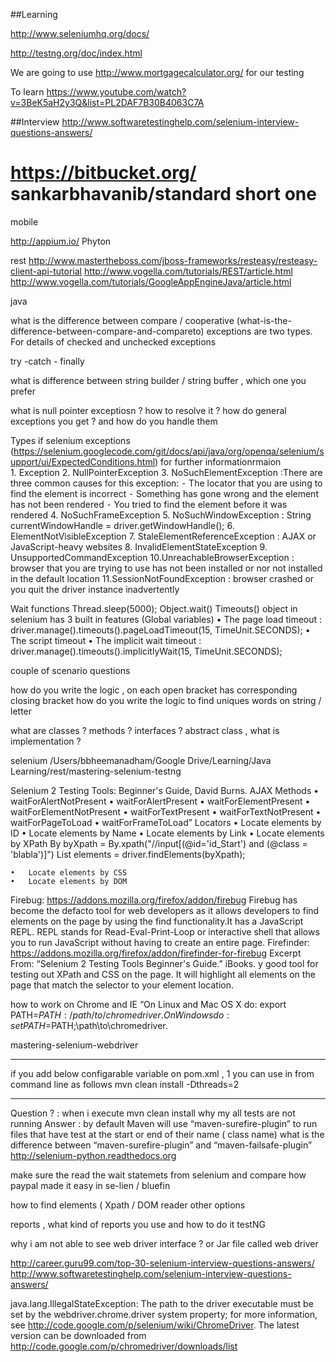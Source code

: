 ##Learning

http://www.seleniumhq.org/docs/

http://testng.org/doc/index.html

We are going to use http://www.mortgagecalculator.org/ for our testing 

To learn https://www.youtube.com/watch?v=3BeK5aH2y3Q&list=PL2DAF7B30B4063C7A

##Interview 
http://www.softwaretestinghelp.com/selenium-interview-questions-answers/

https://bitbucket.org/
sankarbhavanib/standard short one
======================
mobile 

http://appium.io/
Phyton 


rest
http://www.mastertheboss.com/jboss-frameworks/resteasy/resteasy-client-api-tutorial
http://www.vogella.com/tutorials/REST/article.html
http://www.vogella.com/tutorials/GoogleAppEngineJava/article.html

 
java 

what is the difference between compare / cooperative  (what-is-the-difference-between-compare-and-compareto)
exceptions are two types. For details of checked and unchecked exceptions 

try -catch - finally 


what is difference between string builder / string buffer , which one you prefer 

what is null pointer exceptiosn ? how to resolve it ?  how do general  exceptions you get ? and how do you handle them 


Types if selenium exceptions (https://selenium.googlecode.com/git/docs/api/java/org/openqa/selenium/support/ui/ExpectedConditions.html) for further  informationrmaion  
	1.	Exception
	2.	NullPointerException 
	3.	NoSuchElementException :There are three common causes for this exception:
	⁃	The locator that you are using to find the element is incorrect
	⁃	Something has gone wrong and the element has not been rendered
	⁃	You tried to find the element before it was rendered
	4.	NoSuchFrameException
	5.	NoSuchWindowException : String currentWindowHandle = driver.getWindowHandle();
	6.	ElementNotVisibleException
	7.	StaleElementReferenceException : AJAX or JavaScript-heavy websites
	8.	InvalidElementStateException
	9.	UnsupportedCommandException
	10.UnreachableBrowserException  : browser that you are trying to use has not been installed or nor not installed in the default location 
	11.SessionNotFoundException  :   browser crashed or you quit the driver instance inadvertently 

Wait functions
Thread.sleep(5000);
Object.wait()
Timeouts() object  in selenium has 3 built in features (Global variables) 
	•	The page load timeout  : driver.manage().timeouts().pageLoadTimeout(15, TimeUnit.SECONDS);
	•	The script timeout
	•	The implicit wait timeout : driver.manage().timeouts().implicitlyWait(15, TimeUnit.SECONDS);








couple of scenario questions 

how do you write the logic , on each open bracket has corresponding closing bracket 
how do you write the logic to find uniques words on string / letter 

what are classes ? methods ? interfaces ? abstract class , what is implementation ?
 
selenium 
/Users/bbheemanadham/Google Drive/Learning/Java Learning/rest/mastering-selenium-testng


Selenium 2 Testing Tools: Beginner's Guide, David Burns.
AJAX Methods 
	•	waitForAlertNotPresent
	•	waitForAlertPresent
	•	waitForElementPresent
	•	waitForElementNotPresent
	•	waitForTextPresent
	•	waitForTextNotPresent
	•	waitForPageToLoad
	•	waitForFrameToLoad”
Locators 
	•	Locate elements by ID
	•	Locate elements by Name
	•	Locate elements by Link
	•	Locate elements by XPath
				By byXpath = By.xpath("//input[(@id='id_Start') and (@class = 'blabla')]")
				List<WebElement> elements = driver.findElements(byXpath);

	•	Locate elements by CSS
	•	Locate elements by DOM


Firebug: https://addons.mozilla.org/firefox/addon/firebug
Firebug has become the defacto tool for web developers as it allows developers to find elements on the page by using the find functionality.It has a JavaScript REPL. REPL stands for Read-Eval-Print-Loop or interactive shell that allows you to run JavaScript without having to create an entire page.
Firefinder: https://addons.mozilla.org/firefox/addon/firefinder-for-firebug
Excerpt From: “Selenium 2 Testing Tools Beginner's Guide.” iBooks. y good tool for testing out XPath and CSS on the page. It will highlight all elements on the page that match the selector to your element location.


how to work on Chrome and IE 
“On Linux and Mac OS X do: export PATH=$PATH:/path/to/chromedriver.
On Windows do: set PATH=$PATH;\path\to\chromedriver.

mastering-selenium-webdriver
***
if you add  below configarable  variable on pom.xml ,
	<properties>
		<!-- Configurable variables -->
		<threads>1</threads>
	</properties>
 you can use in from  command line as follows  mvn clean install -Dthreads=2
***
Question ? : when i execute mvn clean install why my all tests are not running 
Answer :  by default Maven will use “maven-surefire-plugin” to run files that have test at the start or end of their name ( class name) 
what is the difference  between “maven-surefire-plugin” and “maven-failsafe-plugin”
http://selenium-python.readthedocs.org

make sure the read the wait statemets from selenium  and compare how paypal made it easy in se-lien / bluefin 

how to find elements ( Xpath / DOM reader   other options 

reports , what kind of reports you use and how to do it 
testNG

why i am not able to see web driver interface ? or Jar file called web driver 

http://career.guru99.com/top-30-selenium-interview-questions-answers/
http://www.softwaretestinghelp.com/selenium-interview-questions-answers/


java.lang.IllegalStateException: The path to the driver executable must be set by the webdriver.chrome.driver system property; for more information, see http://code.google.com/p/selenium/wiki/ChromeDriver. The latest version can be downloaded from http://code.google.com/p/chromedriver/downloads/list




